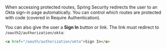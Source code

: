 When accessing protected routes, Spring Security redirects the user to an Okta sign-in page automatically. You can control which routes are protected with code (covered in <GuideLink link="../require-authentication/">Require Authentication</GuideLink>).

You can also give the user a **Sign In** button or link. The link must redirect to `/oauth2/authorization/okta`:

```html
<a href="/oauth/authorization/okta">Sign In</a>
```
